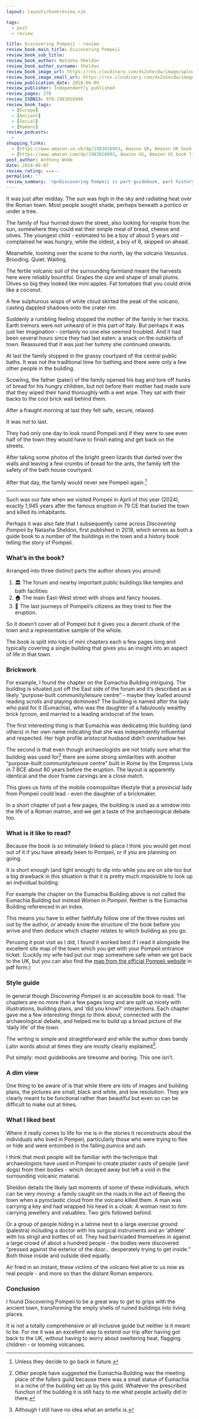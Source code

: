 ```yaml
---
layout: layouts/bookreview.njk

tags:
  - post
  - review

title: Discovering Pompeii - review
review_book_main_title: Discovering Pompeii
review_book_sub_title: 
review_book_author: Natasha Sheldon
review_book_author_surname: Sheldon
review_book_image_url: https://res.cloudinary.com/ds2o5ecdw/image/upload/acovers/1983016993.02._SCL_.jpg
review_book_image_small_url: https://res.cloudinary.com/ds2o5ecdw/image/upload/acovers/1983016993.02._SCM_.jpg
review_publication_date: 2018-06-09
review_publisher: Independently published
review_pages: 278
review_ISBN13: 978-1983016998
review_book_tags:
  - [Europe]
  - [Ancient]
  - [Social]
  - [Romans]
review_podcasts:
  - 
shopping_links:
  - [https://www.amazon.co.uk/dp/1983016993, Amazon UK, Amazon UK book link]
  - [https://www.amazon.com/dp/1983016993, Amazon US, Amazon US book link]
post_author: Anthony Webb
date: 2024-06-07
review_rating: ★★★☆☆
permalink: ''
review_summary: '<p>Discovering Pompeii is part guidebook, part history narrative, with each short chapter focusing in on a different building in the town - and each building serving as a window onto an aspect of life in the Roman town.</p><p>I found it a great way to get to grips with the ancient site, transforming the empty shells of ruined buildings into living places.</p>'
---
```

It was just after midday. The sun was high in the sky and radiating heat over the Roman town. Most people sought shade, perhaps beneath a portico or under a tree.

The family of four hurried down the street, also looking for respite from the sun, somewhere they could eat their simple meal of bread, cheese and olives. The youngest child - estimated to be a boy of about 5 years old - complained he was hungry, while the oldest, a boy of 8, skipped on ahead.

Meanwhile, looming over the scene to the north, lay the volcano Vesuvius. Brooding. Quiet. Waiting.

The fertile volcanic soil of the surrounding farmland meant the harvests here were reliably bountiful. Grapes the size and shape of small plums. Olives so big they looked like mini apples. Fat tomatoes that you could drink like a coconut.

A few sulphurous wisps of white cloud skirted the peak of the volcano, casting dappled shadows onto the crater rim.

Suddenly a rumbling feeling stopped the mother of the family in her tracks. Earth tremors were not unheard of in this part of Italy. But perhaps it was just her imagination - certainly no one else seemed troubled. And it had been several hours since they had last eaten: a snack on the outskirts of town. Reassured that it was just her tummy she continued onwards.

At last the family stopped in the grassy courtyard of the central public baths. It was not the traditional time for bathing and there were only a few other people in the building.

Scowling, the father (pater) of the family opened his bag and tore off hunks of bread for his hungry children, but not before their mother had made sure that they wiped their hand thoroughly with a wet wipe. They sat with their backs to the cool brick wall behind them.

After a fraught morning at last they felt safe, secure, relaxed.

It was not to last.

They had only one day to look round Pompeii and if they were to see even half of the town they would have to finish eating and get back on the streets.

After taking some photos of the bright green lizards that darted over the walls and leaving a few crumbs of bread for the ants, the family left the safety of the bath house courtyard.

After that day, the family would never see Pompeii again.[^1]

---

Such was our fate when we visited Pompeii in April of this year (2024), exactly 1,945 years after the famous eruption in 79 CE that buried the town and killed its inhabitants.

Perhaps it was also fate that I subsequently came across _Discovering Pompeii_ by Natasha Sheldon, first published in 2018, which serves as both a guide book to a number of the buildings in the town and a history book telling the story of Pompeii.

### What’s in the book?

Arranged into three distinct parts the author shows you around:

1. 🏛️ The forum and nearby important public buildings like temples and bath facilities
2. 🏠 The main East-West street with shops and fancy houses.
3. 🌋 The last journeys of Pompeii’s citizens as they tried to flee the eruption.

So it doesn’t cover all of Pompeii but it gives you a decent chunk of the town and a representative sample of the whole.

The book is split into lots of mini chapters each a few pages long and typically covering a single building that gives you an insight into an aspect of life in that town.

### Brickwork

For example, I found the chapter on the Eumachia Building intriguing. The building is situated just off the East side of the forum and it’s described as a likely “purpose-built community/leisure centre” - maybe they loafed around reading scrolls and playing dominoes? The building is named after the lady who paid for it (Eumachia), who was the daughter of a fabulously wealthy brick tycoon, and married to a leading aristocrat of the town.

The first interesting thing is that Eumachia was dedicating this building (and others) in her own name indicating that she was independently influential and respected. Her high profile aristocrat husband didn’t overshadow her.

The second is that even though archaeologists are not totally sure what the building was used for[^2] there are some strong similarities with another “purpose-built community/leisure centre” built in Rome by the Empress Livia in 7 BCE about 80 years before the eruption. The layout is apparently identical and the door frame carvings are a close match.

This gives us hints of the mobile cosmopolitan lifestyle that a provincial lady from Pompeii could lead - even the daughter of a brickmaker.

In a short chapter of just a few pages, the building is used as a window into the life of a Roman matron, and we get a taste of the archaeological debate too.

### What is it like to read?

Because the book is so intimately linked to place I think you would get most out of it if you have already been to Pompeii, or if you are planning on going.

It _is_ short enough (and light enough) to dip into while you are on site too but a big drawback in this situation is that it is pretty much impossible to look up an individual building.

For example the chapter on the Eumachia Building above is not called the Eumachia Building but instead _Women in Pompeii_. Neither is the Eumachia Building referenced in an index.

This means you have to either faithfully follow one of the three routes set out by the author, or already know the structure of the book before you arrive and then deduce which chapter relates to which building as you go.

Perusing it post visit as I did, I found it worked best if I read it alongside the excellent site map of the town which you get with your Pompeii entrance ticket. (Luckily my wife had put our map somewhere safe when we got back to the UK, but you can also find the [map from the official Pompeii website](https://pompeiisites.org/en/visiting-info/map-and-guide-to-the-excavations/) in pdf form.)

### Style guide

In general though _Discovering Pompeii_ is an accessible book to read. The chapters are no more than a few pages long and are split up nicely with illustrations, building plans, and ‘did you know?’ interjections. Each chapter gave me a few interesting things to think about, connected with the archaeological debate, and helped me to build up a broad picture of the ‘daily life’ of the town.

The writing is simple and straightforward and while the author does bandy Latin words about at times they are mostly clearly explained[^3].

Put simply: most guidebooks are tiresome and boring. This one isn’t.

### A dim view

One thing to be aware of is that while there are lots of images and building plans, the pictures are small, black and white, and low resolution. They are clearly meant to be functional rather than beautiful but even so can be difficult to make out at times.

### What I liked best

Where it really comes to life for me is in the stories it reconstructs about the individuals who lived in Pompeii, particularly those who were trying to flee or hide and were entombed in the falling pumice and ash.

I think that most people will be familiar with the technique that archaeologists have used in Pompeii to create plaster casts of people (and dogs) from their bodies - which decayed away but left a void in the surrounding volcanic material.

Sheldon details the likely last moments of some of these individuals, which can be very moving: a family caught on the roads in the act of fleeing the town when a pyroclastic cloud from the volcano killed them. A man was carrying a key and had wrapped his head in a cloak. A woman next to him carrying jewellery and valuables. Two girls followed behind.

Or a group of people hiding in a latrine next to a large exercise ground (palestra) including a doctor with his surgical instruments and an ‘athlete’ with his strigil and bottles of oil. They had barricaded themselves in against a large crowd of about a hundred people - the bodies were discovered “pressed against the exterior of the door... desperately trying to get inside.” Both those inside and outside died equally.

Air fried in an instant, these victims of the volcano feel alive to us now as real people - and more so than the distant Roman emperors.

### Conclusion

I found Discovering Pompeii to be a great way to get to grips with the ancient town, transforming the empty shells of ruined buildings into living places.

It is not a totally comprehensive or all inclusive guide but neither is it meant to be. For me it was an excellent way to extend our trip after having got back to the UK, without having to worry about sweltering heat, flagging children - or looming volcanoes.



[^1]: Unless they decide to go back in future.

[^2]: Other people have suggested the Eumachia Building was the meeting place of the fullers guild because there was a small statue of Eumachia in a niche of the building set up by this guild. Whatever the prescribed function of the building it is still hazy to me what people actually did in there.

[^3]: Although I still have no idea what an antefix is.